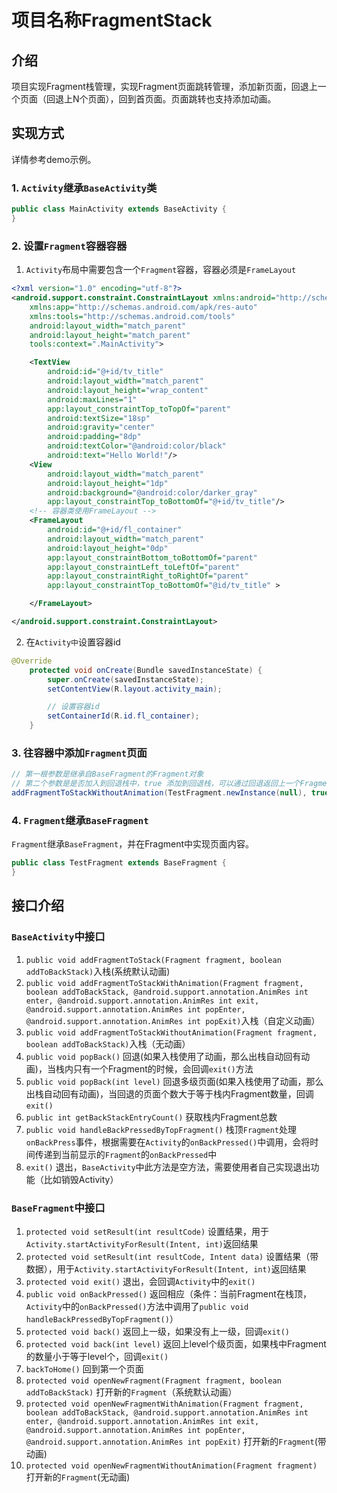 # 项目名称FragmentStack

## 介绍
项目实现Fragment栈管理，实现Fragment页面跳转管理，添加新页面，回退上一个页面（回退上N个页面），回到首页面。页面跳转也支持添加动画。

## 实现方式
详情参考demo示例。
### 1. `Activity`继承`BaseActivity`类

```java
public class MainActivity extends BaseActivity {
}
```

### 2. 设置`Fragment`容器容器
1. `Activity`布局中需要包含一个`Fragment`容器，容器必须是`FrameLayout`

```xml
<?xml version="1.0" encoding="utf-8"?>
<android.support.constraint.ConstraintLayout xmlns:android="http://schemas.android.com/apk/res/android"
    xmlns:app="http://schemas.android.com/apk/res-auto"
    xmlns:tools="http://schemas.android.com/tools"
    android:layout_width="match_parent"
    android:layout_height="match_parent"
    tools:context=".MainActivity">

    <TextView
        android:id="@+id/tv_title"
        android:layout_width="match_parent"
        android:layout_height="wrap_content"
        android:maxLines="1"
        app:layout_constraintTop_toTopOf="parent"
        android:textSize="18sp"
        android:gravity="center"
        android:padding="8dp"
        android:textColor="@android:color/black"
        android:text="Hello World!"/>
    <View
        android:layout_width="match_parent"
        android:layout_height="1dp"
        android:background="@android:color/darker_gray"
        app:layout_constraintTop_toBottomOf="@+id/tv_title"/>
    <!-- 容器类使用FrameLayout -->
    <FrameLayout
        android:id="@+id/fl_container"
        android:layout_width="match_parent"
        android:layout_height="0dp"
        app:layout_constraintBottom_toBottomOf="parent"
        app:layout_constraintLeft_toLeftOf="parent"
        app:layout_constraintRight_toRightOf="parent"
        app:layout_constraintTop_toBottomOf="@id/tv_title" >

    </FrameLayout>

</android.support.constraint.ConstraintLayout>
```

2. 在`Activity中`设置容器id
```java
@Override
    protected void onCreate(Bundle savedInstanceState) {
        super.onCreate(savedInstanceState);
        setContentView(R.layout.activity_main);

        // 设置容器id
        setContainerId(R.id.fl_container);
    }
```

### 3. 往容器中添加`Fragment`页面

```java
// 第一根参数是继承自BaseFragment的Fragment对象
// 第二个参数是是否加入到回退栈中，true 添加到回退栈，可以通过回退返回上一个Fragment； false 不添加到回退栈，不可回退到上一个Fragment。
addFragmentToStackWithoutAnimation(TestFragment.newInstance(null), true);
```

### 4. `Fragment`继承`BaseFragment`
 `Fragment`继承`BaseFragment`，并在Fragment中实现页面内容。
```java
public class TestFragment extends BaseFragment {
}
```

## 接口介绍

### `BaseActivity`中接口

1. `public void addFragmentToStack(Fragment fragment, boolean addToBackStack)`入栈(系统默认动画)
2. `public void addFragmentToStackWithAnimation(Fragment fragment, boolean addToBackStack,
                                                    @android.support.annotation.AnimRes int enter,
                                                    @android.support.annotation.AnimRes int exit,
                                                    @android.support.annotation.AnimRes int popEnter,
                                                    @android.support.annotation.AnimRes int popExit)`入栈（自定义动画）
3. `public void addFragmentToStackWithoutAnimation(Fragment fragment, boolean addToBackStack)`入栈（无动画）
4. `public void popBack()` 回退(如果入栈使用了动画，那么出栈自动回有动画)，当栈内只有一个Fragment的时候，会回调`exit()`方法
5. `public void popBack(int level)` 回退多级页面(如果入栈使用了动画，那么出栈自动回有动画)，当回退的页面个数大于等于栈内Fragment数量，回调`exit()`
6. `public int getBackStackEntryCount()` 获取栈内Fragment总数
7. `public void handleBackPressedByTopFragment()` 栈顶`Fragment`处理`onBackPress`事件，根据需要在`Activity`的`onBackPressed()`中调用，会将时间传递到当前显示的`Fragment`的`onBackPressed`中
8. `exit()` 退出，`BaseActivity`中此方法是空方法，需要使用者自己实现退出功能（比如销毁Activity）


### `BaseFragment`中接口
1. `protected void setResult(int resultCode)` 设置结果，用于`Activity.startActivityForResult(Intent, int)`返回结果
2. `protected void setResult(int resultCode, Intent data)` 设置结果（带数据），用于`Activity.startActivityForResult(Intent, int)`返回结果
3. `protected void exit()` 退出，会回调`Activity`中的`exit()`
4. `public void onBackPressed()` 返回相应（条件：当前Fragment在栈顶，`Activity`中的`onBackPressed()`方法中调用了`public void handleBackPressedByTopFragment()`）
5. `protected void back()` 返回上一级，如果没有上一级，回调`exit()`
6. `protected void back(int level)` 返回上level个级页面，如果栈中Fragment的数量小于等于level个，回调`exit()`
7. `backToHome()` 回到第一个页面
8. `protected void openNewFragment(Fragment fragment, boolean addToBackStack)` 打开新的`Fragment`（系统默认动画）
9. `protected void openNewFragmentWithAnimation(Fragment fragment, boolean addToBackStack,
                                                               @android.support.annotation.AnimRes int enter,
                                                               @android.support.annotation.AnimRes int exit,
                                                               @android.support.annotation.AnimRes int popEnter,
                                                               @android.support.annotation.AnimRes int popExit)` 打开新的`Fragment`(带动画)
10. `protected void openNewFragmentWithoutAnimation(Fragment fragment)` 打开新的`Fragment`(无动画)

